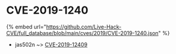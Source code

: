 # CVE-2019-1240
{% embed url="https://github.com/Live-Hack-CVE/full_database/blob/main/cves/2019/CVE-2019-1240.json" %}

* jas502n ~> [CVE-2019-12409](https://www.alice-snow.ru/2019/database/cve-2019-1240/cve-2019-12409-jas502n)
